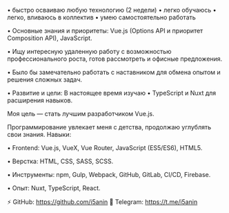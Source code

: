 • быстро осваиваю любую технологию (2 недели)
• легко обучаюсь
• легко, вливаюсь в коллектив
• умею самостоятельно работать

• Основные знания и приоритеты:
Vue.js (Options API и приоритет Composition API), JavaScript.

• Ищу интересную удаленную работу с возможностью профессионального роста, готов рассмотреть и офисные предложения.

• Было бы замечательно работать с наставником для обмена опытом и решения сложных задач.

• Развитие и цели:
В настоящее время изучаю
• TypeScript и Nuxt для расширения навыков.

Моя цель — стать лучшим разработчиком Vue.js.

Программирование увлекает меня с детства, продолжаю углублять свои знания.
Навыки:

• Frontend:
Vue.js, VueX, Vue Router, JavaScript (ES5/ES6), HTML5.

• Верстка:
HTML, CSS, SASS, SCSS.

• Инструменты:
npm, Gulp, Webpack, GitHub, GitLab, CI/CD, Firebase.

• Опыт:
Nuxt, TypeScript, React.

⚡️ GitHub: https://github.com/i5anin
🔵 Telegram: https://t.me/i5anin